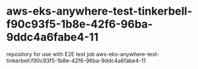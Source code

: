 # aws-eks-anywhere-test-tinkerbell-f90c93f5-1b8e-42f6-96ba-9ddc4a6fabe4-11
repository for use with E2E test job aws-eks-anywhere-test-tinkerbell:f90c93f5-1b8e-42f6-96ba-9ddc4a6fabe4-11
